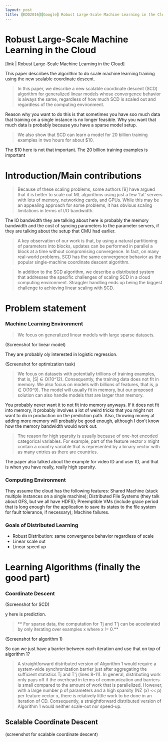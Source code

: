 ```yaml
---
layout: post
title: [KDD2016][Google] Robust Large-Scale Machine Learning in the Cloud
---
```


# Robust Large-Scale Machine Learning in the Cloud

[link | Robust Large-Scale Machine Learning in the Cloud]

This paper describes the algorithm to do scale machine learning training using the new scalable coordinate descent.

> In this paper, we describe a new scalable coordinate descent (SCD) algorithm for generalized linear models whose convergence behavior is always the same, regardless of how much SCD is scaled out and regardless of the computing environment. 

Reason why you want to do this is that sometimes you have soo much data that training on a single instance is no longer feasible. Why you want that much data is probably because you have a sparse model setup.

> We also show that SCD can learn a model for 20 billion training examples in two hours for about $10.

The $10 here is not that important. The 20 billion training examples is important

# Introduction/Main contributions
> Because of these scaling problems, some authors [9] have argued that it is better to scale out ML algorithms using just a few ‘fat’ servers with lots of memory, networking cards, and GPUs. While this may be an appealing approach for some problems, it has obvious scaling limitations in terms of I/O bandwidth.

The IO bandwidth they are talking about here is probably the memory bandwidth and the cost of syncing parameters to the parameter servers, if they are talking about the setup that CMU had earlier.

> A key observation of our work is that, by using a natural partitioning of parameters into blocks, updates can be performed
in parallel a block at a time without compromising convergence. In fact, on many real-world problems, SCD has the same convergence behavior as the popular single-machine coordinate descent algorithm.

> In addition to the SCD algorithm, we describe a distributed system that addresses the specific challenges of scaling SCD in a cloud computing environment. Straggler handling ends up being the biggest challenge to achieving linear scaling with SCD.

# Problem statement
### Machine Learning Environment
> We focus on generalized linear models with large sparse datasets.

(Screenshot for linear model)

They are probably oly interested in logistic regression.

(Screenshot for optimization task)

> We focus on datasets with potentially trillions of training examples, that is, |S| ∈ O(10^12). Consequently, the training data does not fit in memory. We also focus on models with billions of features, that is, p ∈ O(10^9). The model will usually fit in memory, but our proposed solution can also handle models that are larger than memory.

You probably never want it to not fit into memory anyways. If it does not fit into memory, it probably involves a lot of weird tricks that you might not want to do in production on the prediction path. Also, throwing money at adding more memory will probably be good enough, although I don't know how the memory bandwidth would work out.

> The reason for high sparsity is usually because of one-hot encoded categorical variables. For example, part of the feature vector x might contain a country variable that is represented by a binary vector with as many entries as there are countries.

The paper also talked about the example for video ID and user ID, and that is when you have really, really high sparsity.

### Computing Environment
They assume the cloud has the following features: Shared Machine (stack multiple instances on a single machine); Distributed File Systems (they talk about GFS, but we all have HDFS); Preemptible VMs (include grace period that is long enough for the application to save its states to the file system for fault tolerance, if necessary); Machine failures.

### Goals of Distributed Learning
- Robust Distribution: same convergence behavior regardless of scale
- Linear scale out
- Linear speed up

# Learning Algorithms (finally the good part)
###  Coordinate Descent

(Screenshot for SCD)

y here is prediction.

> ** For sparse data, the computation for Tj and T'j can be accelerated by only iterating over examples x where x != 0.**

(Screenshot for algorithm 1)

So can we just have a barrier between each iteration and use that on top of algorithm 1?

> A straightforward distributed version of Algorithm 1 would require a system-wide synchronization barrier just after aggregating
the sufficient statistics Tj and T'j (lines 8-11). In general, distributing work only pays off if the overhead in terms of communication and barriers is small compared to the amount of work that is parallelized. However, with a large number p of parameters and a high sparsity (NZ (x) << p) per feature vector x, there is relatively little work to be done in an iteration of CD. Consequently, a straightforward distributed version of Algorithm 1 would neither scale-out nor speed-up.

## Scalable Coordinate Descent

(screenshot for scalable coordinate descent)
